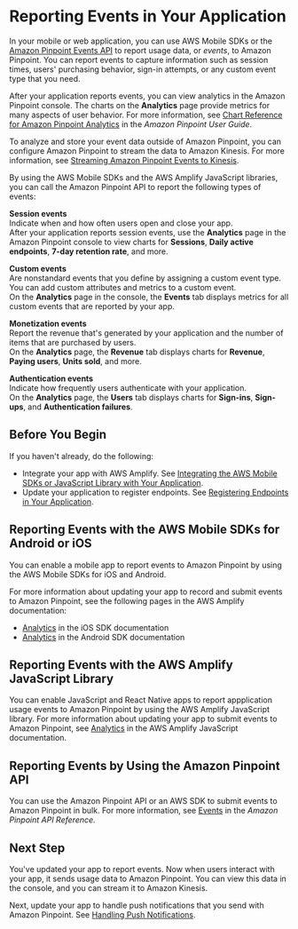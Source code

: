 # Reporting Events in Your Application<a name="integrate-events"></a>

In your mobile or web application, you can use AWS Mobile SDKs or the [Amazon Pinpoint Events API](https://docs.aws.amazon.com/pinpoint/latest/apireference/rest-api-events.html) to report usage data, or *events*, to Amazon Pinpoint\. You can report events to capture information such as session times, users' purchasing behavior, sign\-in attempts, or any custom event type that you need\.

After your application reports events, you can view analytics in the Amazon Pinpoint console\. The charts on the **Analytics** page provide metrics for many aspects of user behavior\. For more information, see [Chart Reference for Amazon Pinpoint Analytics](https://docs.aws.amazon.com/pinpoint/latest/userguide/analytics-charts.html) in the *Amazon Pinpoint User Guide*\.

To analyze and store your event data outside of Amazon Pinpoint, you can configure Amazon Pinpoint to stream the data to Amazon Kinesis\. For more information, see [Streaming Amazon Pinpoint Events to Kinesis](event-streams.md)\.

By using the AWS Mobile SDKs and the AWS Amplify JavaScript libraries, you can call the Amazon Pinpoint API to report the following types of events:

**Session events**  
Indicate when and how often users open and close your app\.  
After your application reports session events, use the **Analytics** page in the Amazon Pinpoint console to view charts for **Sessions**, **Daily active endpoints**, **7\-day retention rate**, and more\.

**Custom events**  
Are nonstandard events that you define by assigning a custom event type\. You can add custom attributes and metrics to a custom event\.  
On the **Analytics** page in the console, the **Events** tab displays metrics for all custom events that are reported by your app\.

**Monetization events**  
Report the revenue that's generated by your application and the number of items that are purchased by users\.  
On the **Analytics** page, the **Revenue** tab displays charts for **Revenue**, **Paying users**, **Units sold**, and more\.

**Authentication events**  
Indicate how frequently users authenticate with your application\.  
On the **Analytics** page, the **Users** tab displays charts for **Sign\-ins**, **Sign\-ups**, and **Authentication failures**\.

## Before You Begin<a name="integrate-events-before"></a>

If you haven't already, do the following:
+ Integrate your app with AWS Amplify\. See [Integrating the AWS Mobile SDKs or JavaScript Library with Your Application](integrate-sdk.md)\.
+ Update your application to register endpoints\. See [Registering Endpoints in Your Application](integrate-endpoints.md)\.

## Reporting Events with the AWS Mobile SDKs for Android or iOS<a name="integrate-events-mobile-sdks"></a>

You can enable a mobile app to report events to Amazon Pinpoint by using the AWS Mobile SDKs for iOS and Android\.

For more information about updating your app to record and submit events to Amazon Pinpoint, see the following pages in the AWS Amplify documentation:
+ [Analytics](https://aws-amplify.github.io/docs/ios/analytics) in the iOS SDK documentation
+ [Analytics](https://aws-amplify.github.io/docs/android/analytics) in the Android SDK documentation

## Reporting Events with the AWS Amplify JavaScript Library<a name="integrate-events-amplify"></a>

You can enable JavaScript and React Native apps to report appplication usage events to Amazon Pinpoint by using the AWS Amplify JavaScript library\. For more information about updating your app to submit events to Amazon Pinpoint, see [Analytics](https://aws-amplify.github.io/docs/js/analytics) in the AWS Amplify JavaScript documentation\.

## Reporting Events by Using the Amazon Pinpoint API<a name="integrate-events-api"></a>

You can use the Amazon Pinpoint API or an AWS SDK to submit events to Amazon Pinpoint in bulk\. For more information, see [Events](https://docs.aws.amazon.com/pinpoint/latest/apireference/rest-api-events.html) in the *Amazon Pinpoint API Reference*\.

## Next Step<a name="integrate-events-next"></a>

You've updated your app to report events\. Now when users interact with your app, it sends usage data to Amazon Pinpoint\. You can view this data in the console, and you can stream it to Amazon Kinesis\.

Next, update your app to handle push notifications that you send with Amazon Pinpoint\. See [Handling Push Notifications](integrate-push.md)\.